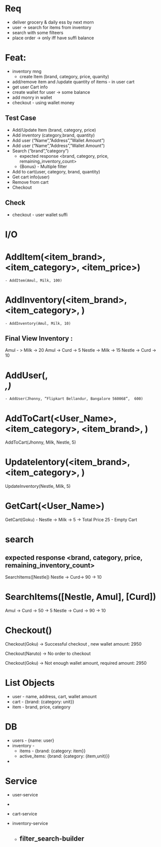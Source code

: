 # Req
- deliver grocery & daily ess by next morn
- user -> search for items from inventory 
- search with some filteers
- place order -> only iff have suffi balance

# Feat:
- inventory mng 
    - create Item (brand, category, price, quanity)
- add/remove item and /update quantity of items - in user cart
- get user Cart info
- create wallet for user -> some balance
- add monry in wallet
- checkout - using wallet money


## Test Case
- Add/Update Item (brand, category, price)
- Add inventory (category,brand, quantity) 
- Add user (“Name”,”Address”,”Wallet Amount”)
- Add user (“Name”,”Address”,”Wallet Amount”)
- Search (“brand”,”category”)  
    - expected response  <brand, category, price, remaining_inventory_count>
    - {Bonus} - Multiple filter
- Add to cart(user, category, brand, quantity)
- Get cart info(user) 
- Remove from cart 
- Checkout

## Check
- checkout - user wallet suffi

# I/O
# AddItem(<item_brand>, <item_category>, <item_price>)
    - AddItem(Amul, Milk, 100) 

# AddInventory(<item_brand>, <item_category>, <units>)
    - AddInventory(Amul, Milk, 10) 

## Final View Inventory :
Amul - > Milk -> 20 
Amul -> Curd -> 5 
Nestle -> Milk -> 15 
Nestle -> Curd -> 10 

# AddUser(<Name>,<Address>,<Wallet Amount>)
    - AddUser(Jhonny, ”Flipkart Bellandur, Bangalore 560068”,  600)

# AddToCart(<User_Name>, <item_category>, <item_brand>, <units>)
AddToCart(Jhonny, Milk, Nestle, 5) 

# UpdateIentory(<item_brand>, <item_category>, <units>)
UpdateInventory(Nestle, Milk, 5) 

# GetCart(<User_Name>)
GetCart(Goku)
    - Nestle -> Milk -> 5 -> Total Price 25
    - Empty Cart 

# search
## expected response  <brand, category, price, remaining_inventory_count>

SearchItems([Nestle]) 
Nestle -> Curd-> 90 -> 10

# SearchItems([Nestle, Amul], [Curd]) 
Amul -> Curd -> 50 -> 5 
Nestle -> Curd -> 90 -> 10 

# Checkout(<Name>)
Checkout(Goku)
-> Successful checkout , new wallet amount: 2950

Checkout(Naruto)
-> No order to checkout

Checkout(Goku)
-> Not enough wallet amount, required amount: 2950


# List Objects
- user - name, address, cart, wallet amount
- cart - {brand: {category: unit}}
- item - brand, price, category

# DB
- users - {name: user}
- inventory - 
  - items -  {brand: {category: item}}
  - active_items: {brand: {category: (item,unit)}}
- 
# Service
- user-service
- 
- cart-service

- inventory-service
    - filter_search-builder
      - 